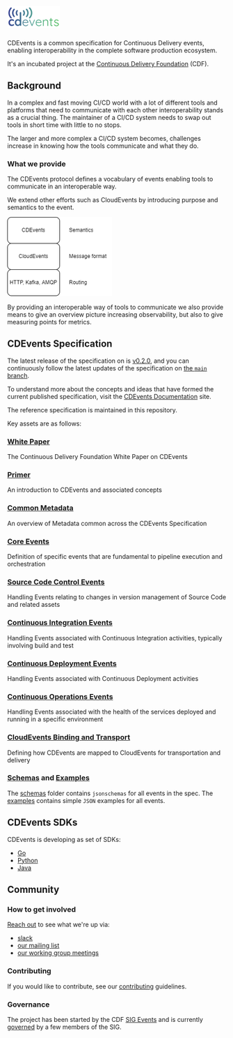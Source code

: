 # ![CDEvents](cdevents_horizontal-color.png)

CDEvents is a common specification for Continuous Delivery events, enabling
interoperability in the complete software production ecosystem.

It's an incubated project at the
[Continuous Delivery Foundation](https://cd.foundation) (CDF).

## Background
<!--
Resources used for the background text
https://cd.foundation/blog/2021/03/16/cd-foundation-announces-industry-initiative-to-standardize-events-from-ci-cd-systems/
https://github.com/cdfoundation/toc/blob/master/sigs/sig-events.md
https://github.com/cdfoundation/sig-events
https://github.com/cdfoundation/toc/blob/master/proposals/cdevents/cdevents.md
-->
In a complex and fast moving CI/CD world with a lot of different tools and
platforms that need to communicate with each other interoperability stands as a
crucial thing. The maintainer of a CI/CD system needs to swap out tools in short
time with little to no stops.

The larger and more complex a CI/CD system becomes, challenges increase in
knowing how the tools communicate and what they do.

### What we provide

The CDEvents protocol defines a vocabulary of events enabling tools to
communicate in an interoperable way.

We extend other efforts such as CloudEvents by introducing purpose and semantics
to the event.

![stack](./images/stack.png)

By providing an interoperable way of tools to communicate we also provide means
to give an overview picture increasing observability, but also to give measuring
points for metrics.

## CDEvents Specification

The latest release of the specification on is
[v0.2.0](https://github.com/cdevents/spec/blob/v0.2.0/spec.md), and you can
continuously follow the latest updates of the specification on [the `main`
branch](./spec.md).

To understand more about the concepts and ideas that have formed the current published
specification, visit the [CDEvents Documentation](https://cdevents.dev/docs/) site.

The reference specification is maintained in this repository.

Key assets are as follows:

### [White Paper](./CDEvents_Whitepaper.pdf)

The Continuous Delivery Foundation White Paper on CDEvents

### [Primer](https://cdevents.dev/docs/primer/)

An introduction to CDEvents and associated concepts

### [Common Metadata](./spec.md)

An overview of Metadata common across the CDEvents Specification

### [Core Events](./core.md)

Definition of specific events that are fundamental to pipeline execution and orchestration

### [Source Code Control Events](./source-code-version-control.md)

Handling Events relating to changes in version management of Source Code and related assets

### [Continuous Integration Events](./continuous-integration.md)

Handling Events associated with Continuous Integration activities, typically involving build and test

### [Continuous Deployment Events](./continuous-deployment.md)

Handling Events associated with Continuous Deployment activities

### [Continuous Operations Events](./continuous-operations.md)

Handling Events associated with the health of the services deployed and running in a specific environment

### [CloudEvents Binding and Transport](./cloudevents-binding.md)

Defining how CDEvents are mapped to CloudEvents for transportation and delivery

### [Schemas](./schemas/) and [Examples](./examples/)

The [schemas](./schemas/) folder contains `jsonschemas` for all events in the spec. The [examples](./examples/) contains simple `JSON` examples for all events.

## CDEvents SDKs

CDEvents is developing as set of SDKs:

* [Go](https://github.com/cdevents/sdk-go)
* [Python](https://github.com/cdevents/sdk-python)
* [Java](https://github.com/cdevents/sdk-java)

## Community

### How to get involved

[Reach out](https://github.com/cdevents/community/blob/main/governance.md#project-communication-channels) to see what we're up
via:

* [slack](https://cdeliveryfdn.slack.com/archives/C030SKZ0F4K)
* [our mailing list](https://groups.google.com/g/cdevents-dev)
* [our working group meetings](https://calendar.google.com/event?action=TEMPLATE&tmeid=aWhyZjVwb3F2MnY2bml0anUyNDRvazdkdWpfMjAyMjAyMjJUMTYwMDAwWiBhbmRyZWEuZnJpdHRvbGlAbQ&tmsrc=andrea.frittoli%40gmail.com&scp=ALL)

### Contributing

If you would like to contribute, see our [contributing](https://cdevents.dev/community/contribution-guidelines/)
guidelines.

### Governance

The project has been started by the CDF
[SIG Events](https://github.com/cdfoundation/sig-events) and is currently
[governed](https://github.com/cdevents/community/blob/main/governance.md) by a few members of the SIG.
